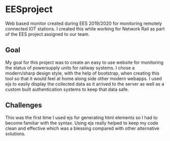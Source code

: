 # EESproject
Web based monitor created during EES 2019/2020 for monitoring remotely connected IOT stations. I created this while working for Network Rail as part of the EES project assigned to our team.

[](PSMonitor1.png)

## Goal
My goal for this project was to create an easy to use website for monitoring the status of powersupply units for railway systems. I chose a modern/sharp design style, with the help of bootstrap, when creating this tool so that it would feel at home along side other modern webapps. I used ejs to easily display the collected data as it arrived to the server as well as a custom built authentication systems to keep that data safe. 

## Challenges
This was the first time I used ejs for generating html elements so I had to become familiar with the syntax. Using ejs really helped to keep my code clean and effective which was a blessing compared with other alternative solutions.
